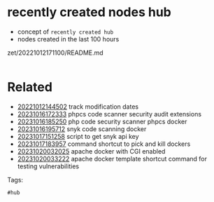 # recently created nodes hub

- concept of `recently created hub`
- nodes created in the last 100 hours

zet/20221012171100/README.md

```
```

# Related

- [20221012144502](/zet/20221012144502/README.md) track modification dates
- [20231016172333](/zet/20231016172333/README.md) phpcs code scanner security audit extensions
- [20231016185250](/zet/20231016185250/README.md) php code security scanner phpcs docker
- [20231016195712](/zet/20231016195712/README.md) snyk code scanning docker
- [20231017151258](/zet/20231017151258/README.md) script to get snyk api key
- [20231017183957](/zet/20231017183957/README.md) command shortcut to pick and kill dockers
- [20231020032025](/zet/20231020032025/README.md) apache docker with CGI enabled
- [20231020033222](/zet/20231020033222/README.md) apache docker template shortcut command for testing vulnerabilities

Tags:

    #hub
